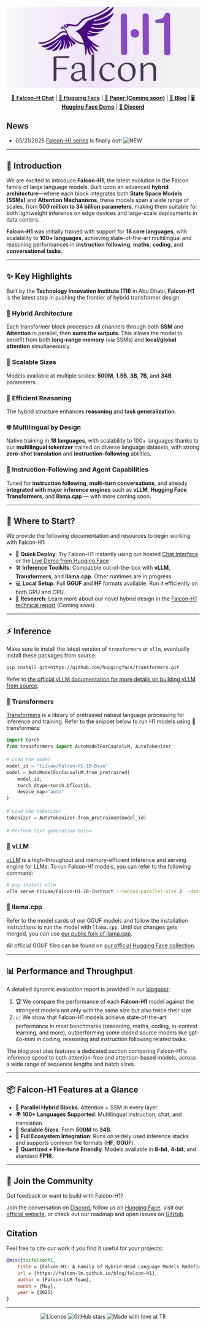 ![](docs/assets/logo.png)

<p align="center">
  <a href="https://chat.falconllm.tii.ae/">🦅 <strong>Falcon-H Chat</strong></a> |
  <a href="https://huggingface.co/collections/tiiuae/falcon-h1-6819f2795bc406da60fab8df">🤗 <strong>Hugging Face</strong></a> |
  <a href="#">📄 <strong>Paper (Coming soon)</strong></a> |
  <a href="https://falcon-lm.github.io/blog/falcon-h1/">📰 <strong>Blog</strong></a> |
  <a href="https://huggingface.co/spaces/tiiuae/Falcon-H1-playground">🖥️ <strong>Hugging Face Demo</strong></a> |
  <a href="https://discord.gg/trwMYP9PYm">💬 <strong>Discord</strong></a>
</p>

## News

- 05/21/2025 [Falcon-H1 series](https://huggingface.co/collections/tiiuae/falcon-h1-6819f2795bc406da60fab8df) is finally out! ![NEW](https://img.shields.io/badge/NEW-red)

---

## 🚀 Introduction

We are excited to introduce **Falcon-H1**, the latest evolution in the Falcon family of large language models. Built upon an advanced **hybrid architecture**—where each block integrates both **State Space Models (SSMs)** and **Attention Mechanisms**, these models span a wide range of scales, from **500 million to 34 billion parameters**, making them suitable for both lightweight inference on edge devices and large-scale deployments in data centers.

**Falcon-H1** was initially trained with support for **18 core languages**, with scalability to **100+ languages**, achieving state-of-the-art multilingual and reasoning performances in **instruction following**, **maths**, **coding**, and **conversational tasks**.

---

## ✨ Key Highlights

Built by the **Technology Innovation Institute (TII)** in Abu Dhabi, **Falcon-H1** is the latest step in pushing the frontier of hybrid transformer design:

### 🧩 Hybrid Architecture 
Each transformer block processes all channels through both **SSM** and **Attention** in parallel, then **sums the outputs**. This allows the model to benefit from both **long-range memory** (via SSMs) and **local/global attention** simultaneously.

### 📏 Scalable Sizes 
Models available at multiple scales: **500M**, **1.5B**, **3B**, **7B**, and **34B** parameters.

### 🧠 Efficient Reasoning 
The hybrid structure enhances **reasoning** and **task generalization**.
  
### 🌐 Multilingual by Design 
Native training in **18 languages**, with scalability to 100+ languages thanks to our **multilingual tokenizer** trained on diverse language datasets, with strong **zero-shot translation** and **instruction-following** abilities.

### 🤖 Instruction-Following and Agent Capabilities 
Tuned for **instruction following**, **multi-turn conversations**, and already **integrated with major inference engines** such as **vLLM**, **Hugging Face Transformers**, and **llama.cpp** — with more coming soon.

---

## 🧭 Where to Start?

We provide the following documentation and resources to begin working with Falcon-H1:

- 💬 **Quick Deploy**: Try Falcon-H1 instantly using our hosted [Chat Interface](https://chat.falconllm.tii.ae/auth) or the [Live Demo from Hugging Face](https://huggingface.co/spaces/tiiuae/Falcon-H1-playground)
- 🛠️ **Inference Toolkits**: Compatible out-of-the-box with **vLLM**, **Transformers**, and **llama.cpp**. Other runtimes are in progress.
- 💻 **Local Setup**: Full **GGUF** and **HF** formats available. Run it efficiently on both GPU and CPU.
- 🔬 **Research**: Learn more about our novel hybrid design in the [Falcon-H1 technical report]() (Coming soon).

---

## ⚡ Inference

Make sure to install the latest version of `transformers` or `vllm`, eventually install these packages from source:

```bash
pip install git+https://github.com/huggingface/transformers.git
```

Refer to [the official vLLM documentation for more details on building vLLM from source](https://docs.vllm.ai/en/latest/getting_started/installation/gpu.html#build-wheel-from-source).

### 🤗 Transformers
[Transformers](https://github.com/huggingface/transformers) is a library of pretrained natural language processing for inference and training.
Refer to the snippet below to run H1 models using 🤗 transformers:

```python
import torch
from transformers import AutoModelForCausalLM, AutoTokenizer

# Load the model
model_id = "tiiuae/Falcon-H1-1B-Base"
model = AutoModelForCausalLM.from_pretrained(
    model_id,
    torch_dtype=torch.bfloat16,
    device_map="auto"
)

# Load the tokenizer
tokenizer = AutoTokenizer.from_pretrained(model_id)

# Perform text generation below
```

### 🚄 vLLM

[vLLM](https://github.com/vllm-project/vllm) is a high-throughput and memory-efficient inference and serving engine for LLMs.
To run Falcon-H1 models, you can refer to the following command:

```bash
# pip install vllm
vllm serve tiiuae/Falcon-H1-1B-Instruct --tensor-parallel-size 2 --data-parallel-size 1
```

### 🔧 llama.cpp

Refer to the model cards of our GGUF models and follow the installation instructions to run the model with `llama.cpp`. Until our changes gets merged, you can use [our public fork of llama.cpp](https://github.com/tiiuae/llama.cpp-Falcon-H1).

All official GGUF files can be found on [our official Hugging Face collection](https://huggingface.co/collections/tiiuae/falcon-h1-6819f2795bc406da60fab8df).

---

## 📊 Performance and Throughput

A detailed dynamic evaluation report is provided in our [blogpost](https://falcon-lm.github.io/blog/falcon-h1/):

1. 🏆 We compare the performance of each **Falcon-H1** model against the strongest models not only with the same size but also twice their size.
2. 📈 We show that Falcon-H1 models achieve state-of-the-art performance in most benchmarks (reasoning, maths, coding, in-context learning, and more), outperforming some closed source models like gpt-4o-mini in coding, reasoning and instruction following related tasks.

The blog post also features a dedicated section comparing Falcon-H1's inference speed to both attention-free and attention-based models, across a wide range of sequence lengths and batch sizes.

---

## 📦 Falcon-H1 Features at a Glance

- 🔄 **Parallel Hybrid Blocks**: Attention + SSM in every layer.
- 🌍 **100+ Languages Supported**: Multilingual instruction, chat, and translation.
- 📏 **Scalable Sizes**: From **500M** to **34B**.
- 🧩 **Full Ecosystem Integration**: Runs on widely used inference stacks and supports common file formats (**HF**, **GGUF**).
- 🔋 **Quantized + Fine-tune Friendly**: Models available in **8-bit**, **4-bit**, and standard **FP16**.

---

## 👥 Join the Community

Got feedback or want to build with Falcon-H1?  

Join the conversation on [Discord](https://discord.gg/trwMYP9PYm), follow us on [Hugging Face](https://huggingface.co/tiiuae), visit our [official website](https://falconllm.tii.ae/), or check out our roadmap and open issues on [GitHub](https://github.com/tiiuae/Falcon-H1/tree/main).

## Citation

Feel free to cite our work if you find it useful for your projects:

```bibtex
@misc{tiifalconh1,
    title = {Falcon-H1: A Family of Hybrid-Head Language Models Redefining Efficiency and Performance},
    url = {https://falcon-lm.github.io/blog/falcon-h1},
    author = {Falcon-LLM Team},
    month = {May},
    year = {2025}
}
```

---

<p align="center">
  <img src="https://img.shields.io/badge/License-Apache%202.0-blue.svg" alt="License">
  <img src="https://img.shields.io/github/stars/tiiuae/falcon-h1?style=social" alt="GitHub stars">
  <img src="https://img.shields.io/badge/Made%20with-❤️%20at%20TII-orange" alt="Made with love at TII">
</p>
